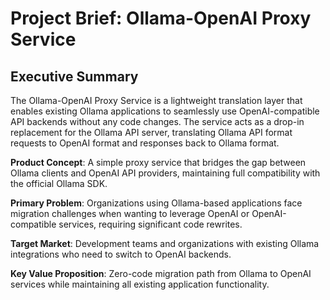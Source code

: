 # Project Brief: Ollama-OpenAI Proxy Service

## Executive Summary

The Ollama-OpenAI Proxy Service is a lightweight translation layer that enables existing Ollama applications to seamlessly use OpenAI-compatible API backends without any code changes. The service acts as a drop-in replacement for the Ollama API server, translating Ollama API format requests to OpenAI format and responses back to Ollama format.

**Product Concept**: A simple proxy service that bridges the gap between Ollama clients and OpenAI API providers, maintaining full compatibility with the official Ollama SDK.

**Primary Problem**: Organizations using Ollama-based applications face migration challenges when wanting to leverage OpenAI or OpenAI-compatible services, requiring significant code rewrites.

**Target Market**: Development teams and organizations with existing Ollama integrations who need to switch to OpenAI backends.

**Key Value Proposition**: Zero-code migration path from Ollama to OpenAI services while maintaining all existing application functionality.
